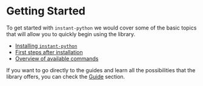 # Getting Started

To get started with `instant-python` we would cover some of the basic topics that will allow you 
to quickly begin using the library.

- [Installing `instant-python`](installation.md)
- [First steps after installation](first-steps.md)
- [Overview of available commands](features_overview.md)

If you want to go directly to the guides and learn all the possibilities that the library offers, you can
check the [Guide](../guide/index.md) section.